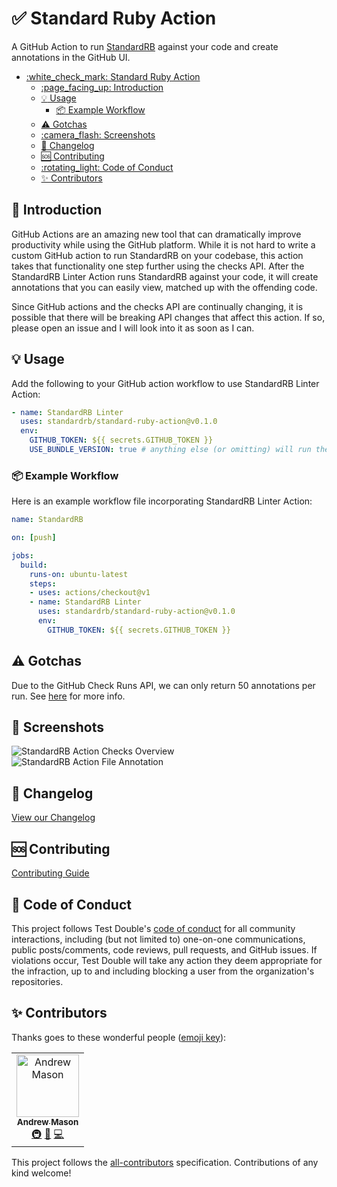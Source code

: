 # :white_check_mark: Standard Ruby Action

A GitHub Action to run [StandardRB](https://github.com/standardrb/standard) against your code and create annotations in the GitHub UI.

- [:white\_check\_mark: Standard Ruby Action](#white_check_mark-standard-ruby-action)
  - [:page\_facing\_up: Introduction](#page_facing_up-introduction)
  - [:bulb: Usage](#bulb-usage)
    - [:package: Example Workflow](#package-example-workflow)
  - [:warning: Gotchas](#warning-gotchas)
  - [:camera\_flash: Screenshots](#camera_flash-screenshots)
  - [:bookmark: Changelog](#bookmark-changelog)
  - [:sos: Contributing](#sos-contributing)
  - [:rotating\_light: Code of Conduct](#rotating_light-code-of-conduct)
  - [✨ Contributors](#-contributors)

## :page_facing_up: Introduction

GitHub Actions are an amazing new tool that can dramatically improve productivity while using the GitHub platform. While it is not hard to write a custom GitHub action to run StandardRB on your codebase, this action takes that functionality one step further using the checks API. After the StandardRB Linter Action runs StandardRB against your code, it will create annotations that you can easily view, matched up with the offending code.

Since GitHub actions and the checks API are continually changing, it is possible that there will be breaking API changes that affect this action. If so, please open an issue and I will look into it as soon as I can.

## :bulb: Usage

Add the following to your GitHub action workflow to use StandardRB Linter Action:

```yaml
- name: StandardRB Linter
  uses: standardrb/standard-ruby-action@v0.1.0
  env:
    GITHUB_TOKEN: ${{ secrets.GITHUB_TOKEN }}
    USE_BUNDLE_VERSION: true # anything else (or omitting) will run the current version instead of your projects version
```

### :package: Example Workflow

Here is an example workflow file incorporating StandardRB Linter Action:

```yaml
name: StandardRB

on: [push]

jobs:
  build:
    runs-on: ubuntu-latest
    steps:
    - uses: actions/checkout@v1
    - name: StandardRB Linter
      uses: standardrb/standard-ruby-action@v0.1.0
      env:
        GITHUB_TOKEN: ${{ secrets.GITHUB_TOKEN }}
```

## :warning: Gotchas

Due to the GitHub Check Runs API, we can only return 50 annotations per run. See [here](https://developer.github.com/v3/checks/runs/#output-object) for more info.

## :camera_flash: Screenshots

![StandardRB Action Checks Overview](screenshots/check-overview.png)
![StandardRB Action File Annotation](screenshots/file-annotation.png)

## :bookmark: Changelog

[View our Changelog](/CHANGELOG.md)

## :sos: Contributing

[Contributing Guide](/CONTRIBUTING.md)

## :rotating_light: Code of Conduct

This project follows Test Double's [code of
conduct](https://testdouble.com/code-of-conduct) for all community interactions,
including (but not limited to) one-on-one communications, public posts/comments,
code reviews, pull requests, and GitHub issues. If violations occur, Test Double
will take any action they deem appropriate for the infraction, up to and
including blocking a user from the organization's repositories.

## ✨ Contributors

Thanks goes to these wonderful people ([emoji key](https://allcontributors.org/docs/en/emoji-key)):

<!-- ALL-CONTRIBUTORS-LIST:START - Do not remove or modify this section -->
<!-- prettier-ignore -->
<table>
  <tr>
    <td align="center"><a href="https://github.com/andrewmcodes/"><img src="https://avatars1.githubusercontent.com/u/18423853?v=4" width="100px;" alt="Andrew Mason"/><br /><sub><b>Andrew Mason</b></sub></a><br /><a href="#infra-andrewmcodes" title="Infrastructure (Hosting, Build-Tools, etc)">🚇</a> <a href="https://github.com/andrewmcodes/standardrb-action/commits?author=andrewmcodes" title="Documentation">📖</a> <a href="https://github.com/andrewmcodes/standardrb-action/commits?author=andrewmcodes" title="Code">💻</a></td>
  </tr>
</table>

<!-- ALL-CONTRIBUTORS-LIST:END -->

This project follows the [all-contributors](https://github.com/all-contributors/all-contributors) specification. Contributions of any kind welcome!
